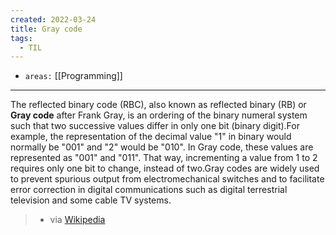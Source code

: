 ```yaml
---
created: 2022-03-24
title: Gray code
tags:
  - TIL
---
```


- `areas:` [[Programming]]

---

The reflected binary code (RBC), also known as reflected binary (RB) or **Gray code** after Frank Gray, is an ordering of the binary numeral system such that two successive values differ in only one bit (binary digit).For example, the representation of the decimal value "1" in binary would normally be "001" and "2" would be "010". In Gray code, these values are represented as "001" and "011". That way, incrementing a value from 1 to 2 requires only one bit to change, instead of two.Gray codes are widely used to prevent spurious output from electromechanical switches and to facilitate error correction in digital communications such as digital terrestrial television and some cable TV systems.

> - via [Wikipedia](https://en.wikipedia.org/wiki/Gray%20code)
